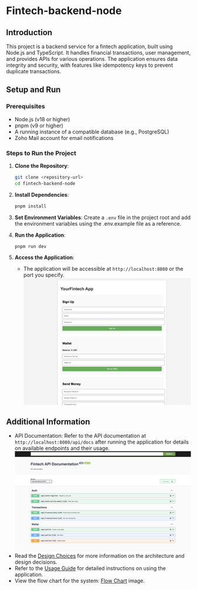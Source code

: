 # Fintech-backend-node

## Introduction
This project is a backend service for a fintech application, built using Node.js and TypeScript. It handles financial transactions, user management, and provides APIs for various operations. The application ensures data integrity and security, with features like idempotency keys to prevent duplicate transactions.

## Setup and Run

### Prerequisites
- Node.js (v18 or higher)
- pnpm (v9 or higher)
- A running instance of a compatible database (e.g., PostgreSQL)
- Zoho Mail account for email notifications

### Steps to Run the Project

1. **Clone the Repository**:
   ```bash
   git clone <repository-url>
   cd fintech-backend-node
    ```

2. **Install Dependencies**:
   ```bash
   pnpm install
   ```
   
3. **Set Environment Variables**:
    Create a `.env` file in the project root and add the environment variables using the .env.example file as a reference.

4. **Run the Application**:
   ```bash
   pnpm run dev
   ```
   
5. **Access the Application**:
    - The application will be accessible at `http://localhost:8080` or the port you specify.
      ![Fintech Backend](/public/application.png)

## Additional Information
- API Documentation: Refer to the API documentation at `http://localhost:8080/api/docs` after running the application for details on available 
  endpoints and their usage.
![Fintech Backend](/public/endpoints.png)
- Read the [Design Choices](/docs/design-choices.md) for more information on the architecture and design decisions.
- Refer to the [Usage Guide](/docs/usage-guide.md) for detailed instructions on using the application.
- View the flow chart for the system: [Flow Chart](/public/FIntechAPI.png) image.

